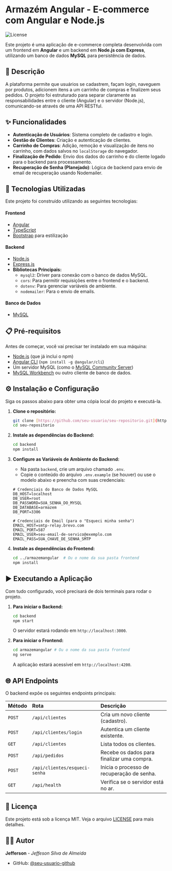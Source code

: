 # Armazém Angular - E-commerce com Angular e Node.js

![License](https://img.shields.io/badge/license-MIT-blue.svg)

Este projeto é uma aplicação de e-commerce completa desenvolvida com um frontend em **Angular** e um backend em **Node.js com Express**, utilizando um banco de dados **MySQL** para persistência de dados.

## 📝 Descrição

A plataforma permite que usuários se cadastrem, façam login, naveguem por produtos, adicionem itens a um carrinho de compras e finalizem seus pedidos. O projeto foi estruturado para separar claramente as responsabilidades entre o cliente (Angular) e o servidor (Node.js), comunicando-se através de uma API RESTful.

## ✨ Funcionalidades

-   **Autenticação de Usuários**: Sistema completo de cadastro e login.
-   **Gestão de Clientes**: Criação e autenticação de clientes.
-   **Carrinho de Compras**: Adição, remoção e visualização de itens no carrinho, com dados salvos no `localStorage` do navegador.
-   **Finalização de Pedido**: Envio dos dados do carrinho e do cliente logado para o backend para processamento.
-   **Recuperação de Senha (Planejado)**: Lógica de backend para envio de email de recuperação usando Nodemailer.

## 🚀 Tecnologias Utilizadas

Este projeto foi construído utilizando as seguintes tecnologias:

#### **Frontend**
* [Angular](https://angular.io/)
* [TypeScript](https://www.typescriptlang.org/)
* [Bootstrap](https://getbootstrap.com/) para estilização

#### **Backend**
* [Node.js](https://nodejs.org/)
* [Express.js](https://expressjs.com/pt-br/)
* **Bibliotecas Principais:**
    * `mysql2`: Driver para conexão com o banco de dados MySQL.
    * `cors`: Para permitir requisições entre o frontend e o backend.
    * `dotenv`: Para gerenciar variáveis de ambiente.
    * `nodemailer`: Para o envio de emails.

#### **Banco de Dados**
* [MySQL](https://www.mysql.com/)

## 📋 Pré-requisitos

Antes de começar, você vai precisar ter instalado em sua máquina:
* [Node.js](https://nodejs.org/en/) (que já inclui o npm)
* [Angular CLI](https://angular.io/cli) (`npm install -g @angular/cli`)
* Um servidor MySQL (como o [MySQL Community Server](https://dev.mysql.com/downloads/mysql/))
* [MySQL Workbench](https://dev.mysql.com/downloads/workbench/) ou outro cliente de banco de dados.

## ⚙️ Instalação e Configuração

Siga os passos abaixo para obter uma cópia local do projeto e executá-la.

1.  **Clone o repositório:**
    ```bash
    git clone [https://github.com/seu-usuario/seu-repositorio.git](https://github.com/seu-usuario/seu-repositorio.git)
    cd seu-repositorio
    ```

2.  **Instale as dependências do Backend:**
    ```bash
    cd backend
    npm install
    ```

3.  **Configure as Variáveis de Ambiente do Backend:**
    * Na pasta `backend`, crie um arquivo chamado `.env`.
    * Copie o conteúdo do arquivo `.env.example` (se houver) ou use o modelo abaixo e preencha com suas credenciais:

    ```env
    # Credenciais do Banco de Dados MySQL
    DB_HOST=localhost
    DB_USER=root
    DB_PASSWORD=SUA_SENHA_DO_MYSQL
    DB_DATABASE=armazem
    DB_PORT=3306

    # Credenciais de Email (para o "Esqueci minha senha")
    EMAIL_HOST=smtp-relay.brevo.com
    EMAIL_PORT=587
    EMAIL_USER=seu-email-de-servico@exemplo.com
    EMAIL_PASS=SUA_CHAVE_DE_SENHA_SMTP
    ```

4.  **Instale as dependências do Frontend:**
    ```bash
    cd ../armazemangular  # Ou o nome da sua pasta frontend
    npm install
    ```

## ▶️ Executando a Aplicação

Com tudo configurado, você precisará de dois terminais para rodar o projeto.

1.  **Para iniciar o Backend:**
    ```bash
    cd backend
    npm start
    ```
    O servidor estará rodando em `http://localhost:3000`.

2.  **Para iniciar o Frontend:**
    ```bash
    cd armazemangular # Ou o nome da sua pasta frontend
    ng serve
    ```
    A aplicação estará acessível em `http://localhost:4200`.

## 🌐 API Endpoints

O backend expõe os seguintes endpoints principais:

| Método | Rota                      | Descrição                               |
| :----- | :------------------------ | :---------------------------------------- |
| `POST` | `/api/clientes`           | Cria um novo cliente (cadastro).          |
| `POST` | `/api/clientes/login`     | Autentica um cliente existente.           |
| `GET`  | `/api/clientes`           | Lista todos os clientes.                  |
| `POST` | `/api/pedidos`            | Recebe os dados para finalizar uma compra.|
| `POST` | `/api/clientes/esqueci-senha` | Inicia o processo de recuperação de senha.|
| `GET`  | `/api/health`             | Verifica se o servidor está no ar.        |


## 📄 Licença

Este projeto está sob a licença MIT. Veja o arquivo [LICENSE](LICENSE.md) para mais detalhes.

## 👨‍💻 Autor

**Jefferson** - *Jeffeson Silva de Almeida*
* GitHub: [@seu-usuario-github](https://github.com/Jefinhozit0)
